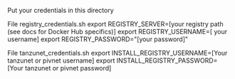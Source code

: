 Put your credentials in this directory

File registry_credentials.sh
export REGISTRY_SERVER=[your registry path (see docs for Docker Hub specifics)]
export REGISTRY_USERNAME=[ your username]
export REGISTRY_PASSWORD="[your password]"

File tanzunet_credentials.sh
export INSTALL_REGISTRY_USERNAME=[Your tanzunet or pivnet username]
export INSTALL_REGISTRY_PASSWORD=[Your tanzunet or pivnet password]
